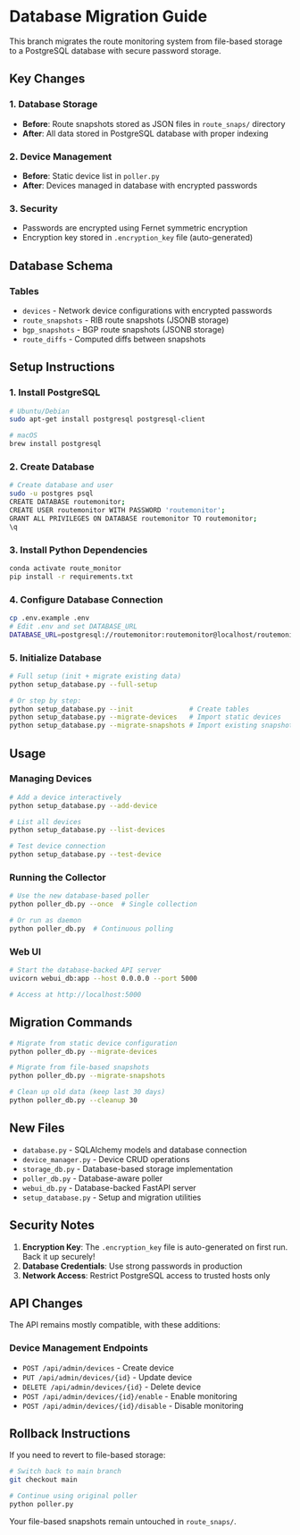 # Database Migration Guide

This branch migrates the route monitoring system from file-based storage to a PostgreSQL database with secure password storage.

## Key Changes

### 1. Database Storage
- **Before**: Route snapshots stored as JSON files in `route_snaps/` directory
- **After**: All data stored in PostgreSQL database with proper indexing

### 2. Device Management
- **Before**: Static device list in `poller.py`
- **After**: Devices managed in database with encrypted passwords

### 3. Security
- Passwords are encrypted using Fernet symmetric encryption
- Encryption key stored in `.encryption_key` file (auto-generated)

## Database Schema

### Tables
- `devices` - Network device configurations with encrypted passwords
- `route_snapshots` - RIB route snapshots (JSONB storage)
- `bgp_snapshots` - BGP route snapshots (JSONB storage)
- `route_diffs` - Computed diffs between snapshots

## Setup Instructions

### 1. Install PostgreSQL
```bash
# Ubuntu/Debian
sudo apt-get install postgresql postgresql-client

# macOS
brew install postgresql
```

### 2. Create Database
```bash
# Create database and user
sudo -u postgres psql
CREATE DATABASE routemonitor;
CREATE USER routemonitor WITH PASSWORD 'routemonitor';
GRANT ALL PRIVILEGES ON DATABASE routemonitor TO routemonitor;
\q
```

### 3. Install Python Dependencies
```bash
conda activate route_monitor
pip install -r requirements.txt
```

### 4. Configure Database Connection
```bash
cp .env.example .env
# Edit .env and set DATABASE_URL
DATABASE_URL=postgresql://routemonitor:routemonitor@localhost/routemonitor
```

### 5. Initialize Database
```bash
# Full setup (init + migrate existing data)
python setup_database.py --full-setup

# Or step by step:
python setup_database.py --init              # Create tables
python setup_database.py --migrate-devices   # Import static devices
python setup_database.py --migrate-snapshots # Import existing snapshots
```

## Usage

### Managing Devices

```bash
# Add a device interactively
python setup_database.py --add-device

# List all devices
python setup_database.py --list-devices

# Test device connection
python setup_database.py --test-device
```

### Running the Collector

```bash
# Use the new database-based poller
python poller_db.py --once  # Single collection

# Or run as daemon
python poller_db.py  # Continuous polling
```

### Web UI

```bash
# Start the database-backed API server
uvicorn webui_db:app --host 0.0.0.0 --port 5000

# Access at http://localhost:5000
```

## Migration Commands

```bash
# Migrate from static device configuration
python poller_db.py --migrate-devices

# Migrate from file-based snapshots
python poller_db.py --migrate-snapshots

# Clean up old data (keep last 30 days)
python poller_db.py --cleanup 30
```

## New Files

- `database.py` - SQLAlchemy models and database connection
- `device_manager.py` - Device CRUD operations
- `storage_db.py` - Database-based storage implementation
- `poller_db.py` - Database-aware poller
- `webui_db.py` - Database-backed FastAPI server
- `setup_database.py` - Setup and migration utilities

## Security Notes

1. **Encryption Key**: The `.encryption_key` file is auto-generated on first run. Back it up securely!
2. **Database Credentials**: Use strong passwords in production
3. **Network Access**: Restrict PostgreSQL access to trusted hosts only

## API Changes

The API remains mostly compatible, with these additions:

### Device Management Endpoints
- `POST /api/admin/devices` - Create device
- `PUT /api/admin/devices/{id}` - Update device
- `DELETE /api/admin/devices/{id}` - Delete device
- `POST /api/admin/devices/{id}/enable` - Enable monitoring
- `POST /api/admin/devices/{id}/disable` - Disable monitoring

## Rollback Instructions

If you need to revert to file-based storage:

```bash
# Switch back to main branch
git checkout main

# Continue using original poller
python poller.py
```

Your file-based snapshots remain untouched in `route_snaps/`.